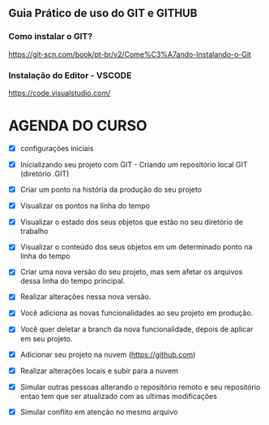 ## Guia Prático de uso do GIT e GITHUB


### Como instalar o GIT?
https://git-scn.com/book/pt-br/v2/Come%C3%A7ando-Instalando-o-Git

### Instalação do Editor - VSCODE
https://code.visualstudio.com/


# AGENDA DO CURSO

- [x] configurações iniciais

- [x] Inicializando seu projeto com GIT - Criando um repositório local GIT (diretório .GIT)

- [x] Criar um ponto na história da produção do seu projeto
- [x] Visualizar os pontos na linha do tempo

- [x] Visualizar o estado dos seus objetos que estão no seu diretório de trabalho
- [x] Visualizar o conteúdo dos seus objetos em um determinado ponto na linha do tempo 
- [x] Criar uma nova versão do seu projeto, mas sem afetar os arquivos dessa linha do tempo principal.  
- [x] Realizar alterações nessa nova versão.

- [x] Você adiciona as novas funcionalidades ao seu projeto em produção.
- [x] Você quer deletar a branch da nova funcionalidade, depois de aplicar em seu projeto.

- [x] Adicionar seu projeto na nuvem (https://github.com)
- [x] Realizar alterações locais e subir para a nuvem
- [x] Simular outras pessoas alterando o repositório remoto e seu repositório entao
tem que ser atualizado com as ultimas modificações
- [x] Simular conflito em atenção no mesmo arquivo 